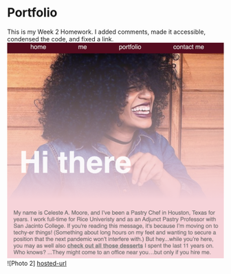 # Portfolio
This is my Week 2 Homework. I added comments, made it accessible, condensed the code, and fixed a link.
![Photo 1](./screen-shot-website.png)
![Photo 2]
[hosted-url](file:///Users/davidzokai/CodingPortfolio/index.html)
